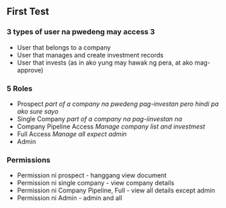 ## First Test
### 3 types of user na pwedeng may access 3
- User that belongs to a company
- User that manages and create investment records
- User that invests (as in ako yung may hawak ng pera, at ako mag-approve)

### 5 Roles
- Prospect *part of a company na pwedeng pag-investan pero hindi pa ako sure sayo*
- Single Company *part of a company na pag-iinvestan na*
- Company Pipeline Access *Manage company list and investmest*
- Full Access *Manage all expect admin*
- Admin

### Permissions
- Permission ni prospect - hanggang view document
- Permission ni single company - view company details  
- Permission ni Company Pipeline, Full - view all details except admin
- Permission ni Admin - admin and all

